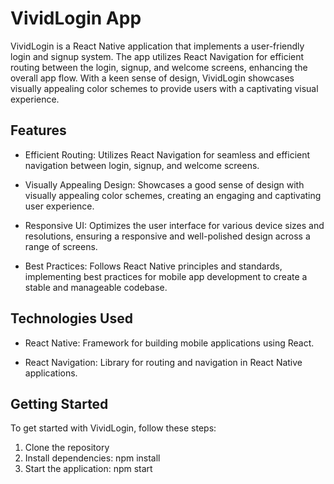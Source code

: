 # VividLogin App

VividLogin is a React Native application that implements a user-friendly login and signup system. The app utilizes React Navigation for efficient routing between the login, signup, and welcome screens, enhancing the overall app flow. With a keen sense of design, VividLogin showcases visually appealing color schemes to provide users with a captivating visual experience.

## Features

- Efficient Routing: Utilizes React Navigation for seamless and efficient navigation between login, signup, and welcome screens.

- Visually Appealing Design: Showcases a good sense of design with visually appealing color schemes, creating an engaging and captivating user experience.

- Responsive UI: Optimizes the user interface for various device sizes and resolutions, ensuring a responsive and well-polished design across a range of screens.

- Best Practices: Follows React Native principles and standards, implementing best practices for mobile app development to create a stable and manageable codebase.

## Technologies Used

- React Native: Framework for building mobile applications using React.

- React Navigation: Library for routing and navigation in React Native applications.

## Getting Started

To get started with VividLogin, follow these steps:

1. Clone the repository
2. Install dependencies: npm install
3. Start the application: npm start
